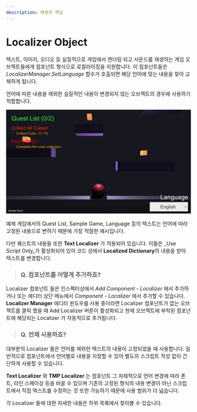 ```yaml
---
description: 에셋의 핵심
---
```


# Localizer Object

텍스트, 이미지, 오디오 등 실질적으로 게임에서 렌더링 되고 사운드를 재생하는 게임 오브젝트들에게 컴포넌트 형식으로 로컬라이징을 지원합니다. 이 컴포넌트들은 _LocalizerManager.SetLanguage_ 함수가 호출되면 해당 언어에 맞는 내용을 찾아 교체하게 됩니다.

언어에 따른 내용을 제외한 실질적인 내용이 변경되지 않는 오브젝트의 경우에 사용하기 적합합니다.

![](../../.gitbook/assets/example_game_main.png)

예제 게임에서의 Quest List, Sample Game, Language 등의 텍스트는 언어에 따라 고정된 내용으로 변하기 때문에 가장 적절한 예시입니다.

다만 퀘스트의 내용들 또한 **Text Localizer** 가 적용되어 있습니다. 이들은 _Use Script Only_가 활성화되어 있어 코드 상에서 **Localized Dictionary**의 내용을 받아 텍스트를 변경합니다.



> ### Q. 컴포넌트를 어떻게 추가하죠?

Localizer 컴포넌트 들은 인스펙터상에서 _Add Component - Localizer_ 에서 추가하거나 또는 에디터 상단 메뉴에서 _Component - Localizer_ 에서 추가할 수 있습니다. **Localizer Manager** 에디터 윈도우를 사용 중이라면 Localizer 컴포넌트가 없는 오브젝트를 클릭 했을 때 Add Localizer 버튼이 활성화되고 현재 오브젝트에 부착된 컴포넌트에 해당되는 Localizer 가 자동적으로 추가됩니다.



> ### Q. 언제 사용하죠?

대부분의 Localizer 들은 언어를 제외한 텍스트의 내용이 고정되었을 때 사용합니다. 일반적으로 컴포넌트에서 언어별로 내용을 지정할 수 있어 별도의 스크립트 작성 없이 간단하게 사용할 수 있습니다.

**Text Localizer** 와 **TMP Localizer** 는 컴포넌트 그 자체적으로 언어 변경에 따라 폰트, 라인 스페이싱 등을 바꿀 수 있으며 기존의 고정된 형식의 내용 변경이 아닌 스크립트에서 직접 텍스트를 수정하는 것 또한 가능하기 때문에 사용 범위가 더 넓습니다.

각 Localizer 들에 대한 자세한 내용은 하위 목록에서 찾아볼 수 있습니다.

